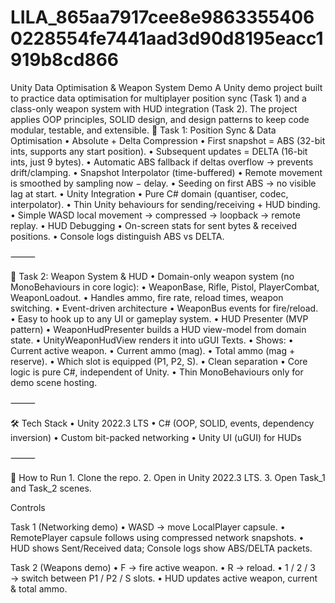 # LILA_865aa7917cee8e98633554060228554fe7441aad3d90d8195eacc1919b8cd866
Unity Data Optimisation &amp; Weapon System Demo  A Unity demo project built to practice data optimisation for multiplayer position sync (Task 1) and a class-only weapon system with HUD integration (Task 2). The project applies OOP principles, SOLID design, and design patterns to keep code modular, testable, and extensible.
🔹 Task 1: Position Sync & Data Optimisation
	•	Absolute + Delta Compression
	•	First snapshot = ABS (32-bit ints, supports any start position).
	•	Subsequent updates = DELTA (16-bit ints, just 9 bytes).
	•	Automatic ABS fallback if deltas overflow → prevents drift/clamping.
	•	Snapshot Interpolator (time-buffered)
	•	Remote movement is smoothed by sampling now − delay.
	•	Seeding on first ABS → no visible lag at start.
	•	Unity Integration
	•	Pure C# domain (quantiser, codec, interpolator).
	•	Thin Unity behaviours for sending/receiving + HUD binding.
	•	Simple WASD local movement → compressed → loopback → remote replay.
	•	HUD Debugging
	•	On-screen stats for sent bytes & received positions.
	•	Console logs distinguish ABS vs DELTA.

⸻

🔹 Task 2: Weapon System & HUD
	•	Domain-only weapon system (no MonoBehaviours in core logic):
	•	WeaponBase, Rifle, Pistol, PlayerCombat, WeaponLoadout.
	•	Handles ammo, fire rate, reload times, weapon switching.
	•	Event-driven architecture
	•	WeaponBus events for fire/reload.
	•	Easy to hook up to any UI or gameplay system.
	•	HUD Presenter (MVP pattern)
	•	WeaponHudPresenter builds a HUD view-model from domain state.
	•	UnityWeaponHudView renders it into uGUI Texts.
	•	Shows:
	•	Current active weapon.
	•	Current ammo (mag).
	•	Total ammo (mag + reserve).
	•	Which slot is equipped (P1, P2, S).
	•	Clean separation
	•	Core logic is pure C#, independent of Unity.
	•	Thin MonoBehaviours only for demo scene hosting.

⸻

🛠️ Tech Stack
	•	Unity 2022.3 LTS
	•	C# (OOP, SOLID, events, dependency inversion)
	•	Custom bit-packed networking
	•	Unity UI (uGUI) for HUDs

⸻

🚀 How to Run
	1.	Clone the repo.
	2.	Open in Unity 2022.3 LTS.
	3.	Open Task_1 and Task_2 scenes.

Controls

Task 1 (Networking demo)
	•	WASD → move LocalPlayer capsule.
	•	RemotePlayer capsule follows using compressed network snapshots.
	•	HUD shows Sent/Received data; Console logs show ABS/DELTA packets.

Task 2 (Weapons demo)
	•	F → fire active weapon.
	•	R → reload.
	•	1 / 2 / 3 → switch between P1 / P2 / S slots.
	•	HUD updates active weapon, current & total ammo.
